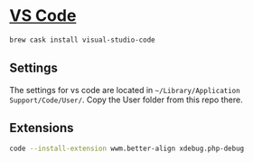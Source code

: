 # [VS Code](https://code.visualstudio.com/)

```sh
brew cask install visual-studio-code
```

## Settings

The settings for vs code are located in `~/Library/Application Support/Code/User/`. Copy the User folder from this repo there.

## Extensions

``` sh
code --install-extension wwm.better-align xdebug.php-debug
```
